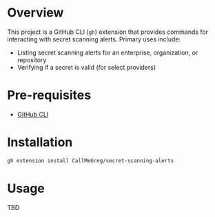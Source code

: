 # Overview
This project is a GitHub CLI (`gh`) extension that provides commands for interacting with secret scanning alerts. Primary uses include:
- Listing secret scanning alerts for an enterprise, organization, or repository
- Verifying if a secret is valid (for select providers)

# Pre-requisites
- [GitHub CLI](https://cli.github.com/)

# Installation

```bash
gh extension install CallMeGreg/secret-scanning-alerts
```

# Usage
TBD